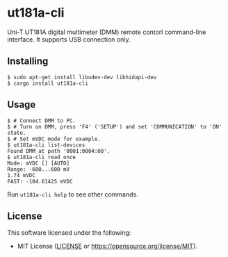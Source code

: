# ut181a-cli

Uni-T UT181A digital multimeter (DMM) remote contorl command-line interface.
It supports USB connection only.

## Installing

```
$ sudo apt-get install libudev-dev libhidapi-dev
$ cargo install ut181a-cli
```

## Usage

```
$ # Connect DMM to PC.
$ # Turn on DMM, press 'F4' ('SETUP') and set 'COMMUNICATION' to 'ON' state.
$ # Set mVDC mode for example.
$ ut181a-cli list-devices
Found DMM at path '0001:0004:00'.
$ ut181a-cli read once
Mode: mVDC [] [AUTO]
Range: -600...600 mV
1.74 mVDC
FAST: -104.61425 mVDC
```

Run `ut181a-cli help` to see other commands.

## License

This software licensed under the following:

* MIT License ([LICENSE](LICENSE) or https://opensource.org/license/MIT).
